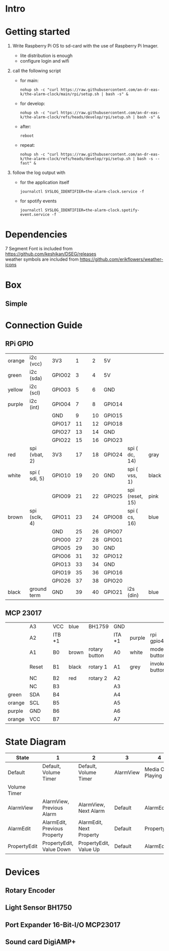 # Intro



# Getting started

1. Write Raspberry Pi OS to sd-card with the use of Raspberry Pi Imager.
   * lite distribution is enough
   * configure login and wifi

1. call the following script 
   * for main:
     ```
     nohup sh -c "curl https://raw.githubusercontent.com/an-dr-eas-k/the-alarm-clock/main/rpi/setup.sh | bash -s" &
     ```

   * for develop:
     ```
     nohup sh -c "curl https://raw.githubusercontent.com/an-dr-eas-k/the-alarm-clock/refs/heads/develop/rpi/setup.sh | bash -s" &
     ```

    * after: 
      ```
      reboot
      ```

    * repeat:
      ```
      nohup sh -c "curl https://raw.githubusercontent.com/an-dr-eas-k/the-alarm-clock/refs/heads/develop/rpi/setup.sh | bash -s -- fast" &
      ```

1. follow the log output with
   * for the application itself
     ```
     journalctl SYSLOG_IDENTIFIER=the-alarm-clock.service -f
     ```
   * for spotify events
     ```
     journalctl SYSLOG_IDENTIFIER=the-alarm-clock.spotify-event.service -f
     ```

# Dependencies
7 Segment Font is included from https://github.com/keshikan/DSEG/releases \
weather symbols are included from https://github.com/erikflowers/weather-icons


# Box

## Simple



# Connection Guide
## RPi GPIO

|         |||||||||
|---------|---------------|--------------|----|---|----|---------|-----------------|---------|
| orange  |  i2c (vcc)    |    3V3       |  1 |   |  2 |     5V  |                 |         |
| green   |  i2c (sda)    | GPIO02       |  3 |   |  4 |     5V  |                 |         |
| yellow  |  i2c (scl)    | GPIO03       |  5 |   |  6 |    GND  |                 |         |
| purple  |  i2c (int)    | GPIO04       |  7 |   |  8 | GPIO14  |                 |         |
|         |               |    GND       |  9 |   | 10 | GPIO15  |                 |         |
|         |               | GPIO17       | 11 |   | 12 | GPIO18  |                 |         |
|         |               | GPIO27       | 13 |   | 14 |    GND  |                 |         |
|         |               | GPIO22       | 15 |   | 16 | GPIO23  |                 |         |
| red     | spi (vbat, 2) |    3V3       | 17 |   | 18 | GPIO24  | spi (   dc, 14) |   gray  |
| white   | spi ( sdi, 5) | GPIO10       | 19 |   | 20 |    GND  | spi (  vss,  1) |  black  |
|         |               | GPIO09       | 21 |   | 22 | GPIO25  | spi (reset, 15) |   pink  |
| brown   | spi (sclk, 4) | GPIO11       | 23 |   | 24 | GPIO08  | spi (   cs, 16) |   blue  |
|         |               |    GND       | 25 |   | 26 | GPIO07  |                 |         |
|         |               | GPIO00       | 27 |   | 28 | GPIO01  |                 |         |
|         |               | GPIO05       | 29 |   | 30 |    GND  |                 |         |
|         |               | GPIO06       | 31 |   | 32 | GPIO12  |                 |         |
|         |               | GPIO13       | 33 |   | 34 |    GND  |                 |         |
|         |               | GPIO19       | 35 |   | 36 | GPIO16  |                 |         |
|         |               | GPIO26       | 37 |   | 38 | GPIO20  |                 |         |
| black   | ground term   |    GND       | 39 |   | 40 | GPIO21  |  i2s    (din)   |  blue   |

## MCP 23017

|         |||||||||
|---------|--------------|----|----------|--------|---------------|---------|----------|---------------|
|         |    A3        |    | VCC      |  blue  | BH1759        | GND     |          |               |
|         |    A2        |    | ITB *1   |        |               | ITA *1  |  purple  | rpi gpio4     |
|         |    A1        |    | B0       |  brown | rotary button | A0      |  white   | mode button   |
|         |    Reset     |    | B1       |  black | rotary 1      | A1      |  grey    | invoke button |
|         |    NC        |    | B2       |  red   | rotary 2      | A2      |          |               |
|         |    NC        |    | B3       |        |               | A3      |          |               |
| green   |    SDA       |    | B4       |        |               | A4      |          |               |
| orange  |    SCL       |    | B5       |        |               | A5      |          |               |
| purple  |    GND       |    | B6       |        |               | A6      |          |               |
| orange  |    VCC       |    | B7       |        |               | A7      |          |               |

# State Diagram

|State|1|2|3|4| Comment|
|------|-----|-----|--|--| --|
|Default|Default,<br>Volume Timer|Default,<br> Volume Timer|AlarmView|Media On, Playing|
|Volume Timer | 
|AlarmView | AlarmView,<br>Previous Alarm | AlarmView,<br>Next Alarm | Default|AlarmEdit |There is a `new Alarm` Alarm|
|AlarmEdit | AlarmEdit,<br>Previous Property|AlarmEdit,<br>Next Property|Default|PropertyEdit|There is a `save` Property|
|PropertyEdit | PropertyEdit,<br>Value Down | PropertyEdit,<br>Value Up| Default | AlarmEdit|

# Devices
## Rotary Encoder
## Light Sensor BH1750
## Port Expander 16-Bit-I/O MCP23017 
## Sound card DigiAMP+
